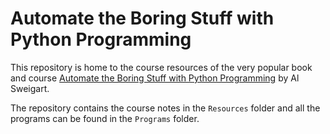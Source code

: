 # Automate the Boring Stuff with Python Programming

This repository is home to the course resources of the very popular book and course [Automate the Boring Stuff with Python Programming](https://automatetheboringstuff.com/) by Al Sweigart.

The repository contains the course notes in the `Resources` folder and all the programs can be found in the `Programs` folder.
